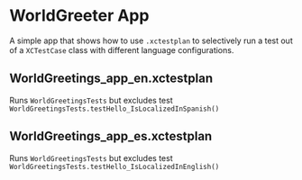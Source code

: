 # WorldGreeter App

A simple app that shows how to use `.xctestplan` to selectively run a test out of a `XCTestCase` class with different language configurations. 

## WorldGreetings_app_en.xctestplan

Runs `WorldGreetingsTests` but excludes test `WorldGreetingsTests.testHello_IsLocalizedInSpanish()`

## WorldGreetings_app_es.xctestplan

Runs `WorldGreetingsTests` but excludes test `WorldGreetingsTests.testHello_IsLocalizedInEnglish()`